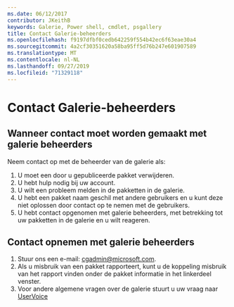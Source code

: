 ```yaml
---
ms.date: 06/12/2017
contributor: JKeithB
keywords: Galerie, Power shell, cmdlet, psgallery
title: Contact Galerie-beheerders
ms.openlocfilehash: f9197dfbf0cedb642259f554b42ec6f63eae30a4
ms.sourcegitcommit: 4a2cf30351620a58ba95ff5d76b247e601907589
ms.translationtype: MT
ms.contentlocale: nl-NL
ms.lasthandoff: 09/27/2019
ms.locfileid: "71329118"
---
```

# <a name="contact-gallery-administrators"></a>Contact Galerie-beheerders

## <a name="when-to-contact-gallery-administrators"></a>Wanneer contact moet worden gemaakt met galerie beheerders

Neem contact op met de beheerder van de galerie als:

1. U moet een door u gepubliceerde pakket verwijderen.
2. U hebt hulp nodig bij uw account.
3. U wilt een probleem melden in de pakketten in de galerie.
4. U hebt een pakket naam geschil met andere gebruikers en u kunt deze niet oplossen door contact op te nemen met de gebruikers.
5. U hebt contact opgenomen met galerie beheerders, met betrekking tot uw pakketten in de galerie en u wilt reageren.

## <a name="how-to-contact-gallery-administrators"></a>Contact opnemen met galerie beheerders

1. Stuur ons een e-mail: cgadmin@microsoft.com.
2. Als u misbruik van een pakket rapporteert, kunt u de koppeling misbruik van het rapport vinden onder de pakket informatie in het linkerdeel venster.
3. Voor andere algemene vragen over de galerie stuurt u uw vraag naar [UserVoice](http://windowsserver.uservoice.com/forums/301869-powershell)
